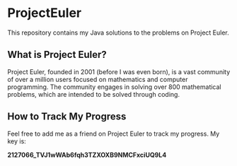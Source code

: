 # ProjectEuler

This repository contains my Java solutions to the problems on Project Euler.

## What is Project Euler?

Project Euler, founded in 2001 (before I was even born), is a vast community of over a million users focused on mathematics and computer programming. The community engages in solving over 800 mathematical problems, which are intended to be solved through coding.

## How to Track My Progress

Feel free to add me as a friend on Project Euler to track my progress. My key is:

**2127066_TVJ1wWAb6fqh3TZXOXB9NMCFxciUQ9L4**

